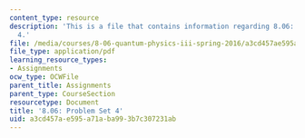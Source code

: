 ```yaml
---
content_type: resource
description: 'This is a file that contains information regarding 8.06: Problem set
  4.'
file: /media/courses/8-06-quantum-physics-iii-spring-2016/a3cd457ae595a71aba993b7c307231ab_MIT8_06S16_ps4.pdf
file_type: application/pdf
learning_resource_types:
- Assignments
ocw_type: OCWFile
parent_title: Assignments
parent_type: CourseSection
resourcetype: Document
title: '8.06: Problem Set 4'
uid: a3cd457a-e595-a71a-ba99-3b7c307231ab
---
```

